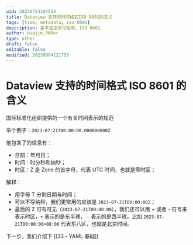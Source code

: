```yaml
---
uid: 20230724104534
title: Dataview 支持的时间格式ISO 8601的含义
tags: [time, metadata, iso-8601]
description: 基本语法学习指南，ISO 8601
author: Huajin,PKMer
type: other
draft: false
editable: false
modified: 20230904121759
---
```


# Dataview 支持的时间格式 ISO 8601 的含义

国际标准化组织提供的一个有关时间表示的规范

举个例子：`2023-07-21T00:00:00.000000000Z`

他包含了的信息有：

- 日期：年月日；
- 时间：时分秒和纳秒；
- 时区：Z 是 Zone 的首字母，代表 UTC 时间，也就是零时区；

解释：

- 用字母 T 分割日期与时间；
- 可以不写纳秒，我们更常用的应该是 `2023-07-21T00:00:00Z`；
- 最后的 Z 可有可无（`2023-07-21T00:00:00`），我们还可以用 + 或者 - 符号来表示时区，`+` 表示的是东半球， `-` 表示的是西半球。比如 `2023-07-21T00:00:00+08:00` 代表东八区，也就是北京时间。

下一步，我们介绍下 [[33 - YAML 基础]]